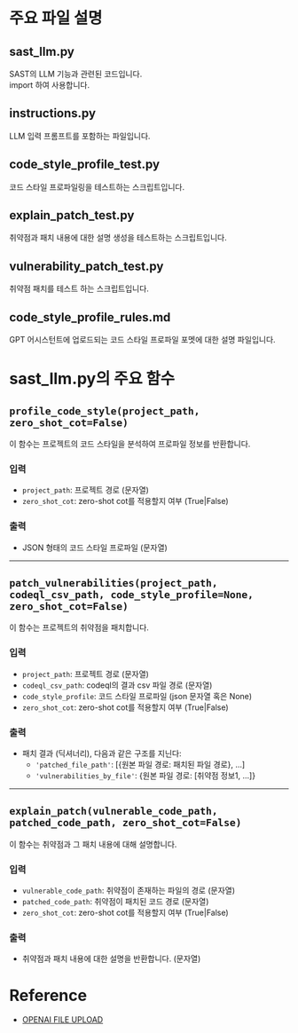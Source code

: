 # 주요 파일 설명

## sast_llm.py
SAST의 LLM 기능과 관련된 코드입니다.  
import 하여 사용합니다.

## instructions.py
LLM 입력 프롬프트를 포함하는 파일입니다.

## code_style_profile_test.py
코드 스타일 프로파일링을 테스트하는 스크립트입니다.

## explain_patch_test.py
취약점과 패치 내용에 대한 설명 생성을 테스트하는 스크립트입니다.

## vulnerability_patch_test.py
취약점 패치를 테스트 하는 스크립트입니다.

## code_style_profile_rules.md
GPT 어시스턴트에 업로드되는 코드 스타일 프로파일 포멧에 대한 설명 파일입니다.


# sast_llm.py의 주요 함수

## `profile_code_style(project_path, zero_shot_cot=False)`

이 함수는 프로젝트의 코드 스타일을 분석하여 프로파일 정보를 반환합니다.

### 입력
- `project_path`: 프로젝트 경로 (문자열)
- `zero_shot_cot`: zero-shot cot를 적용할지 여부 (True|False)

### 출력
- JSON 형태의 코드 스타일 프로파일 (문자열)

---

## `patch_vulnerabilities(project_path, codeql_csv_path, code_style_profile=None, zero_shot_cot=False)`

이 함수는 프로젝트의 취약점을 패치합니다.

### 입력
- `project_path`: 프로젝트 경로 (문자열)
- `codeql_csv_path`: codeql의 결과 csv 파일 경로 (문자열)
- `code_style_profile`: 코드 스타일 프로파일 (json 문자열 혹은 None)
- `zero_shot_cot`: zero-shot cot를 적용할지 여부 (True|False)

### 출력
- 패치 결과 (딕셔너리), 다음과 같은 구조를 지닌다:
  - `'patched_file_path'`: [{원본 파일 경로: 패치된 파일 경로}, ...]
  - `'vulnerabilities_by_file'`: {원본 파일 경로: [취약점 정보1, ...]}

---

## `explain_patch(vulnerable_code_path, patched_code_path, zero_shot_cot=False)`

이 함수는 취약점과 그 패치 내용에 대해 설명합니다.

### 입력
- `vulnerable_code_path`: 취약점이 존재하는 파일의 경로 (문자열)
- `patched_code_path`: 취약점이 패치된 코드 경로 (문자열)
- `zero_shot_cot`: zero-shot cot를 적용할지 여부 (True|False)

### 출력
- 취약점과 패치 내용에 대한 설명을 반환합니다. (문자열)



# Reference

- [OPENAI FILE UPLOAD](https://platform.openai.com/docs/api-reference/files/create?lang=python)